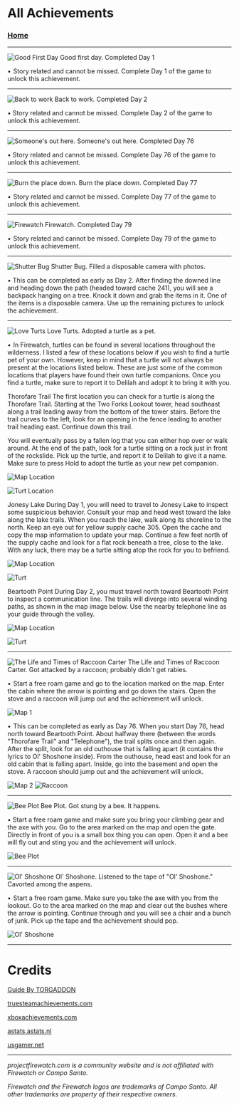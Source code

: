 # All Achievements

### [Home](/)  
---
![Good First Day](/cdn/achievements/goodday.jpg)
Good first day.
Completed Day 1

•  Story related and cannot be missed. Complete Day 1 of the game to unlock this achievement.

---
 
![Back to work](/cdn/achievements/backtowork.png)
Back to work.
Completed Day 2

• Story related and cannot be missed. Complete Day 2 of the game to unlock this achievement.

---
 
![Someone's out here.](/cdn/achievements/someonesouthere.png)
Someone's out here.
Completed Day 76

• Story related and cannot be missed. Complete Day 76 of the game to unlock this achievement. ⠀⠀

---
 
![Burn the place down.](/cdn/achievements/burntheplacedown.png)
Burn the place down.
Completed Day 77

•  Story related and cannot be missed. Complete Day 77 of the game to unlock this achievement.

---
 
![Firewatch](/cdn/achievements/firewatch.png)
Firewatch.
Completed Day 79

•  Story related and cannot be missed. Complete Day 79 of the game to unlock this achievement.

---

![Shutter Bug](/cdn/achievements/shutterbug.png)
Shutter Bug.
Filled a disposable camera with photos.

• This can be completed as early as Day 2. After finding the downed line and heading down the path (headed toward cache 241), you will see a backpack hanging on a tree. Knock it down and grab the items in it. One of the items is a disposable camera. Use up the remaining pictures to unlock the achievement.

---
 
![Love Turts](/cdn/achievements/loveturts.png)
Love Turts.
Adopted a turtle as a pet.

•  In Firewatch, turtles can be found in several locations throughout the wilderness. I listed a few of these locations below if you wish to find a turtle pet of your own. However, keep in mind that a turtle will not always be present at the locations listed below. These are just some of the common locations that players have found their own turtle companions. Once you find a turtle, make sure to report it to Delilah and adopt it to bring it with you.

Thorofare Trail
The first location you can check for a turtle is along the Thorofare Trail. Starting at the Two Forks Lookout tower, head southeast along a trail leading away from the bottom of the tower stairs. Before the trail curves to the left, look for an opening in the fence leading to another trail heading east. Continue down this trail.

You will eventually pass by a fallen log that you can either hop over or walk around. At the end of the path, look for a turtle sitting on a rock just in front of the rockslide. Pick up the turtle, and report it to Delilah to give it a name. Make sure to press Hold to adopt the turtle as your new pet companion.

![Map Location](/cdn/achievements/jonesylakemap.jpg)

![Turt Location](/cdn/achievements/thorofaretrailturt.jpg)

Jonesy Lake
During Day 1, you will need to travel to Jonesy Lake to inspect some suspicious behavior. Consult your map and head west toward the lake along the lake trails. When you reach the lake, walk along its shoreline to the north. Keep an eye out for yellow supply cache 305. Open the cache and copy the map information to update your map. Continue a few feet north of the supply cache and look for a flat rock beneath a tree, close to the lake. With any luck, there may be a turtle sitting atop the rock for you to befriend.

![Map Location](/cdn/achievements/thorofaretrailmap.jpg)

![Turt](/cdn/achievements/turtatjonesylake.jpg)

Beartooth Point
During Day 2, you must travel north toward Beartooth Point to inspect a communication line. The trails will diverge into several winding paths, as shown in the map image below. Use the nearby telephone line as your guide through the valley.

![Map Location](/cdn/achievements/beartoothpointmap.jpg)

![Turt](/cdn/achievements/beartoothpointturt.jpg)

---
 
![The Life and Times of Raccoon Carter](/cdn/achievements/thelifeandtimesofraccooncarter.png)
The Life and Times of Raccoon Carter.
Got attacked by a raccoon; probably didn't get rabies.

•  Start a free roam game and go to the location marked on the map. Enter the cabin where the arrow is pointing and go down the stairs. Open the stove and a raccoon will jump out and the achievement will unlock.

![Map 1](/cdn/achievements/2438900192_preview_UhPAbZJ.jpg)

•  This can be completed as early as Day 76. When you start Day 76, head north toward Beartooth Point. About halfway there (between the words "Thorofare Trail" and "Telephone"), the trail splits once and then again. After the split, look for an old outhouse that is falling apart (it contains the lyrics to Ol' Shoshone inside). From the outhouse, head east and look for an old cabin that is falling apart. Inside, go into the basement and open the stove. A raccoon should jump out and the achievement will unlock.

![Map 2](/cdn/achievements/2438900192_preview_4208-001.jpg)
![Raccoon](/cdn/achievements/2438900192_preview_racoon.jpg)

---
 
![Bee Plot](/cdn/achievements/beeplot.png)
Bee Plot.
Got stung by a bee. It happens.

• Start a free roam game and make sure you bring your climbing gear and the axe with you.
Go to the area marked on the map and open the gate. Directly in front of you is a small box thing you can open. Open it and a bee will fly out and sting you and the achievement will unlock. 

![Bee Plot](/cdn/achievements/2438900192_preview_wapiti.jpg)

---
 
![Ol' Shoshone](/cdn/achievements/olshoshone.png)
Ol' Shoshone.
Listened to the tape of "Ol' Shoshone." Cavorted among the aspens.

•  Start a free roam game. Make sure you take the axe with you from the lookout.
Go to the area marked on the map and clear out the bushes where the arrow is pointing. Continue through and you will see a chair and a bunch of junk. Pick up the tape and the achievement should pop.

![Ol' Shoshone](/cdn/achievements/2438900192_preview_shoshone.jpg)


---
 
# Credits

[Guide By TORGADDON](https://steamcommunity.com/sharedfiles/filedetails/?id=2438900192)

[truesteamachievements.com](https://truesteamachievements.com/)

[xboxachievements.com](www.xboxachievements.com/)

[astats.astats.nl](https://astats.astats.nl)

[usgamer.net](https://www.usgamer.net/)

---
 
*projectfirewatch.com is a community website and is not affiliated with Firewatch or Campo Santo.*

*Firewatch and the Firewatch logos are trademarks of Campo Santo. All other trademarks are property of their respective owners.*

